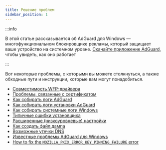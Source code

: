 ```yaml
---
title: Решение проблем
sidebar_position: 1
---
```


:::info

В этой статье рассказывается об AdGuard для Windows — многофункциональном блокировщике рекламы, который защищает ваше устройство на системном уровне. [Скачайте приложение AdGuard](https://agrd.io/download-kb-adblock), чтобы увидеть, как оно работает

:::

Вот некоторые проблемы, с которыми вы можете столкнуться, а также обходные пути и инструкции, которые вам могут понадобиться.

- [Совместимость WFP-драйвера](/adguard-for-windows/solving-problems/wfp-driver/)
- [Проблемы, связанные с сертификатом](/adguard-for-windows/solving-problems/connection-not-trusted/)
- [Как собирать логи AdGuard](/adguard-for-windows/solving-problems/adguard-logs/)
- [Как собирать логи установки AdGuard](/adguard-for-windows/solving-problems/installation-logs/)
- [Как собирать системные логи Windows](/adguard-for-windows/solving-problems/adguard-logs/)
- [Типичные ошибки установщика](/adguard-for-windows/solving-problems/common-installer-errors/)
- [Расширенные (низкоуровневые) настройки](/adguard-for-windows/solving-problems/low-level-settings/)
- [Как создать файл дампа](/adguard-for-windows/solving-problems/dump-file/)
- [Возможные утечки DNS](/adguard-for-windows/solving-problems/dns-leaks/)
- [Известные проблемы AdGuard для Windows](/adguard-for-windows/solving-problems/known-issues/)
- [How to fix the `MOZILLA_PKIX_ERROR_KEY_PINNING_FAILURE` error](/adguard-for-windows/solving-problems/mozilla-error/)
